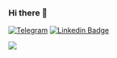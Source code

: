 ### Hi there 👋


[![Telegram](https://img.shields.io/badge/-Telegram-2CA5E0?style=flat-square&logo=telegram&logoColor=white)](https://t.me/musa_0205)
[![Linkedin Badge](https://img.shields.io/badge/-LinkedIn-blue?style=flat-square&logo=Linkedin&logoColor=white&link=https://www.linkedin.com/in/yako-ism/)](https://www.linkedin.com/in/mukhammadamin-abdullaev-3a0193203)


<img src="https://github-readme-stats.vercel.app/api?username=Mukhammadamin2002&show_icons=true&count_private=true"/>

<!--
**Mukhammadamin2002/Mukhammadamin2002** is a ✨ _special_ ✨ repository because its `README.md` (this file) appears on your GitHub profile.

Here are some ideas to get you started:

- 🔭 I’m currently working on ...
- 🌱 I’m currently learning ...
- 👯 I’m looking to collaborate on ...
- 🤔 I’m looking for help with ...
- 💬 Ask me about ...
- 📫 How to reach me: ...
- 😄 Pronouns: ...
- ⚡ Fun fact: ...
-->

